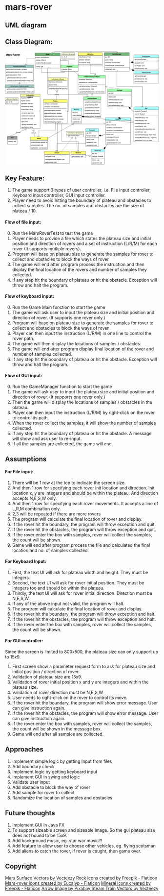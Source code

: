 # mars-rover
## UML diagram
## Class Diagram:
![class diagram](mars-rovers.drawio.png)

## Key Feature:
1. The game support 3 types of user controller, i.e.
   File input controller, Keyboard input controller, GUI input controller.
2. Player need to avoid hitting the boundary of plateau and obstacles to collect samples. The no. of samples and obstacles are the size of plateau / 10.

#### Flow of file input:
0. Run the MarsRoverTest to test the game
1. Player needs to provide a file which states the plateau size and initial position and direction of rovers and a set of instruction (L/R/M) for each rover (It supports mutliple rovers).
2. Program will base on plateau size to generate the samples for rover to collect and obstacles to block the ways of rover 
3. The game will end after program process the instruction and then display the final location of the rovers and number of samples they collected.
4. If any step hit the boundary of plateau or hit the obstacle. Exception will throw and halt the program.

#### Flow of keyboard input:
0. Run the Game Main function to start the game
1. The game will ask user to input the plateau size and initial position and direction of rover. (It supports one rover only.)
2. Program will base on plateau size to generate the samples for rover to collect and obstacles to block the ways of rover
3. Player can then input the instruction (L/R/M) in one line to control the rover path.
4. The game will then display the locations of samples / obstacles.
5. The game will end after program display final location of the rover and number of samples collected.
6. If any step hit the boundary of plateau or hit the obstacle. Exception will throw and halt the program.

#### Flow of GUI input:
0. Run the GameManager function to start the game
1. The game will ask user to input the plateau size and initial position and direction of rover. (It supports one rover only.)
2. Then the game will display the locations of samples / obstacles in the plateau.
3. Player can then input the instruction (L/R/M) by right-click on the rover to control its path.
4. When the rover collect the samples, it will show the number of samples collected.
5. If any step hit the boundary of plateau or hit the obstacle. A message will show and ask user to re-input.
6. If all the samples are collected, the game will end.

## Assumptions
#### For File input:
1. There will be 1 row at the top to indicate the screen size.
2. And then 1 row for specifying each rover init location and direction. 
Init location x, y are integers and should be within the plateau. And direction accepts N,E,S,W only.
3. And then 1 row for specifying each rover movements. It accepts a line of L,R,M combination only.
4. 2,3 will be repeated if there are more rovers
5. The program will calculate the final location of rover and display.
6. If the rover hit the boundary, the program will throw exception and quit.
7. If the rover hit the obstacles, the program will throw exception and quit.
8. If the rover enter the box with samples, rover will collect the samples, the count will be shown.
9. Game will end after program process the file and calculated the final location and no. of samples collected.

#### For Keyboard Input:
1. First, the text UI will ask for plateau width and height. They must be integers. 
2. Second, the text UI will ask for rover initial position. They must be integers too and should be within the plateau.
3. Thirdly, the text UI will ask for rover initial direction. Direction must be N,E,S,W.
4. If any of the above input not valid, the program will halt. 
5. The program will calculate the final location of rover and display.
6. If the rover hit the boundary, the program will throw exception and halt.
7. If the rover hit the obstacles, the program will throw exception and halt.
8. If the rover enter the box with samples, rover will collect the samples, the count will be shown.

#### For GUI controller:
Since the screen is limited to 800x500, the plateau size can only support up to 15x9.
1. First screen show a parameter request form to ask for plateau size and initial position / direction of rover.
2. Validation of plateau size are 15x9.  
3. Validation of rover initial position x and y are integers and within the plateau size.
4. Validation of rover direction must be N,E,S,W
5. User needs to right-click on the rover to control its move.
6. If the rover hit the boundary, the program will show error message. User can give instruction again.
7. If the rover hit the obstacles, the program will show error message. User can give instruction again.
8. If the rover enter the box with samples, rover will collect the samples, the count will be shown in the message box.
9. Game will end after all samples are collected.

## Approaches
1. Implement simple logic by getting Input from files
2. Add boundary check
3. Implement logic by getting keyboard input
4. Implement GUI in swing and logic
5. Validate user input
6. Add obstacle to block the way of rover
7. Add sample for rover to collect
8. Randomize the location of samples and obstacles

## Future thoughts
1. Implement GUI in Java FX
2. To support sizeable screen and sizeable image. So the gui plateau size does not bound to be 15x9.
3. Add background music, eg. star war music?!
4. Add feature to allow user to choose other vehicles, eg. flying scotsman
5. Add aliens to catch the rover, if rover is caught, then game over.

## Copyright
<a href="https://www.vecteezy.com/free-vector/mars-surface">Mars Surface Vectors by Vecteezy</a>
<a href="https://www.flaticon.com/free-icons/rock" title="rock icons">Rock icons created by Freepik - Flaticon</a>
<a href="https://www.flaticon.com/free-icons/mars-rover" title="mars-rover icons">Mars-rover icons created by Eucalyp - Flaticon</a>
<a href="https://www.flaticon.com/free-icons/mineral" title="mineral icons">Mineral icons created by Freepik - Flaticon</a>
<a href="https://pixabay.com/vectors/arrow-go-icon-icons-matt-next-1294468/">Arrow image by Pixabay </a>
<a href="https://www.vecteezy.com/free-vector/steam-train">Steam Train Vectors by Vecteezy</a>